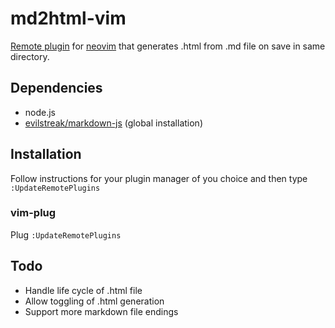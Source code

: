 # md2html-vim

[Remote plugin](https://neovim.io/doc/user/remote_plugin.html) for [neovim](https://github.com/neovim/neovim) that generates .html from .md file on save in same directory.

## Dependencies
* node.js
* [evilstreak/markdown-js](https://github.com/evilstreak/markdown-js/blob/master/README.md) (global installation)

## Installation
Follow instructions for your plugin manager of you choice and then type `:UpdateRemotePlugins`

### vim-plug
Plug `:UpdateRemotePlugins`

## Todo
* Handle life cycle of .html file
* Allow toggling of .html generation
* Support more markdown file endings
